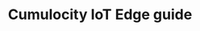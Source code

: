 ---
title: Cumulocity IoT Edge guide
bundle: edge
icon: "dlt-c8y-icon-book"
type: root
layout: root
weight: 45
---